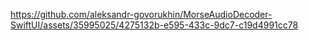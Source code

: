 
https://github.com/aleksandr-govorukhin/MorseAudioDecoder-SwiftUI/assets/35995025/4275132b-e595-433c-9dc7-c19d4991cc78

